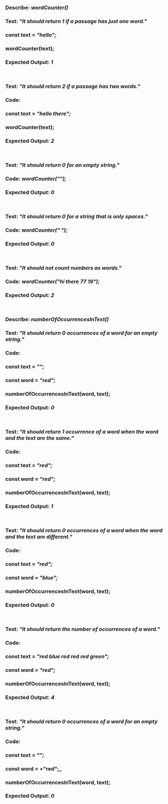 ### **Describe:** _wordCounter()_

  ### Test: _"It should return 1 if a passage has just one word."_
  ### const text = _"hello";_
  ### wordCounter(text);
  ### Expected Output: _1_

  <br >

  ### Test: _"It should return 2 if a passage has two words."_
  ### Code:
  ### const text = _"hello there";_
  ### wordCounter(text);
  ### Expected Output: _2_

  <br >

  ### Test: _"It should return 0 for an empty string."_
  ### Code: _wordCounter("");_
  ### Expected Output: _0_

  <br >

  ### Test: _"It should return 0 for a string that is only spaces."_
  ### Code: _wordCounter("            ");_
  ### Expected Output: _0_

  <br >

  ### Test: _"It should not count numbers as words."_
  ### Code: _wordCounter("hi there 77 19");_
  ### Expected Output: _2_

<br >

### **Describe:** _numberOfOccurrencesInText()_
### Test: _"It should return 0 occurrences of a word for an empty string."_
### Code:
### const text = _"";_
### const word = _"red";_
### numberOfOccurrencesInText(word, text);
### Expected Output: _0_

<br >

### Test: _"It should return 1 occurrence of a word when the word and the text are the same."_
### Code:
### const text = _"red";_
### const word = _"red";_
### numberOfOccurrencesInText(word, text);
### Expected Output: _1_

<br >

### Test: _"It should return 0 occurrences of a word when the word and the text are different."_
### Code:
### const text = _"red";_
### const word = _"blue";_
### numberOfOccurrencesInText(word, text);
### Expected Output: _0_

<br >

### Test: _"It should return the number of occurrences of a word."_
### Code:
### const text = _"red blue red red red green";_
### const word = _"red";_
### numberOfOccurrencesInText(word, text);
### Expected Output: _4_

<br >

### Test: _"It should return 0 occurrences of a word for an empty string."_
### Code:
### const text = _"";_
### const word = +"red";_
### numberOfOccurrencesInText(word, text);
### Expected Output: _0_
